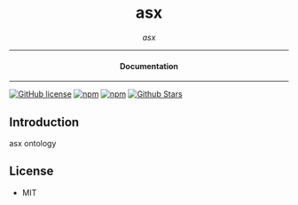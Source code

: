 

<div align="center">  
  <h1>asx</h1>
</div>

<div align="center">  
<i>asx</i>
</div>

---

<div align="center">
<h4>Documentation</h4>
</div>

---

[![GitHub license](https://img.shields.io/badge/license-MIT-blue.svg)](https://github.com/ontologies/asx/blob/gh-pages/LICENSE)
[![npm](https://img.shields.io/npm/v/ontologies-asx)](https://npmjs.com/package/ontologies-asx)
[![npm](https://img.shields.io/npm/dw/ontologies-asx.svg)](https://npmjs.com/package/ontologies-asx)
[![Github Stars](https://img.shields.io/github/stars/ontologies/asx.svg)](https://github.com/ontologies/asx/)

## Introduction

asx ontology

## License

- MIT
